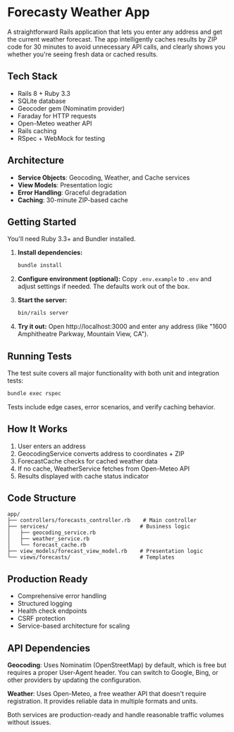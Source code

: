 # Forecasty Weather App

A straightforward Rails application that lets you enter any address and get the current weather forecast. The app intelligently caches results by ZIP code for 30 minutes to avoid unnecessary API calls, and clearly shows you whether you're seeing fresh data or cached results.

## Tech Stack

- Rails 8 + Ruby 3.3
- SQLite database
- Geocoder gem (Nominatim provider)
- Faraday for HTTP requests
- Open-Meteo weather API
- Rails caching
- RSpec + WebMock for testing

## Architecture

- **Service Objects**: Geocoding, Weather, and Cache services
- **View Models**: Presentation logic
- **Error Handling**: Graceful degradation
- **Caching**: 30-minute ZIP-based cache

## Getting Started

You'll need Ruby 3.3+ and Bundler installed.

1. **Install dependencies:**
   ```bash
   bundle install
   ```

2. **Configure environment (optional):**
   Copy `.env.example` to `.env` and adjust settings if needed. The defaults work out of the box.

3. **Start the server:**
   ```bash
   bin/rails server
   ```

4. **Try it out:**
   Open http://localhost:3000 and enter any address (like "1600 Amphitheatre Parkway, Mountain View, CA").

## Running Tests

The test suite covers all major functionality with both unit and integration tests:

```bash
bundle exec rspec
```

Tests include edge cases, error scenarios, and verify caching behavior.

## How It Works

1. User enters an address
2. GeocodingService converts address to coordinates + ZIP
3. ForecastCache checks for cached weather data
4. If no cache, WeatherService fetches from Open-Meteo API
5. Results displayed with cache status indicator

## Code Structure

```
app/
├── controllers/forecasts_controller.rb    # Main controller
├── services/                             # Business logic
│   ├── geocoding_service.rb
│   ├── weather_service.rb
│   └── forecast_cache.rb
├── view_models/forecast_view_model.rb    # Presentation logic
└── views/forecasts/                      # Templates
```

## Production Ready

- Comprehensive error handling
- Structured logging
- Health check endpoints
- CSRF protection
- Service-based architecture for scaling

## API Dependencies

**Geocoding**: Uses Nominatim (OpenStreetMap) by default, which is free but requires a proper User-Agent header. You can switch to Google, Bing, or other providers by updating the configuration.

**Weather**: Uses Open-Meteo, a free weather API that doesn't require registration. It provides reliable data in multiple formats and units.

Both services are production-ready and handle reasonable traffic volumes without issues.

